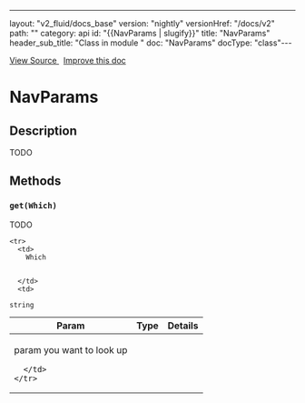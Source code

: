 ---
layout: "v2_fluid/docs_base"
version: "nightly"
versionHref: "/docs/v2"
path: ""
category: api
id: "{{NavParams | slugify}}"
title: "NavParams"
header_sub_title: "Class in module "
doc: "NavParams"
docType: "class"---




<div class="improve-docs">
  <a href='http://github.com/driftyco/ionic2/tree/master/ionic/components/nav/nav-controller.ts#L1454'>
    View Source
  </a>
  &nbsp;
  <a href='http://github.com/driftyco/ionic2/edit/master/ionic/components/nav/nav-controller.ts#L1454'>
    Improve this doc
  </a>

</div>




<h1 class="api-title">


NavParams






</h1>






<h2>Description</h2>

<p>TODO</p>






<h2>Methods</h2>

<div id="get"></div>

<h3>
<code>get(Which)</code>

</h3>

TODO



<table class="table" style="margin:0;">
  <thead>
    <tr>
      <th>Param</th>
      <th>Type</th>
      <th>Details</th>
    </tr>
  </thead>
  <tbody>
    
    <tr>
      <td>
        Which
        
        
      </td>
      <td>
        
  <code>string</code>
      </td>
      <td>
        <p>param you want to look up</p>

        
      </td>
    </tr>
    
  </tbody>
</table>







<!-- end content block -->


<!-- end body block -->


